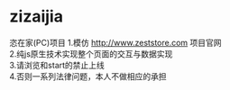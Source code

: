 # zizaijia
恣在家(PC)项目
1.模仿 http://www.zeststore.com 项目官网</br>
2.纯js原生技术实现整个页面的交互与数据实现</br>
3.请浏览和start的禁止上线</br>
4.否则一系列法律问题，本人不做相应的承担</br>
